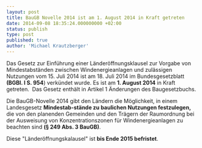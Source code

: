 ```yaml
---
layout: post
title: BauGB Novelle 2014 ist am 1. August 2014 in Kraft getreten
date: 2014-09-08 18:35:24.000000000 +02:00
status: publish
type: post
published: true
author: 'Michael Krautzberger'
---
```

Das Gesetz zur Einführung einer Länderöffnungsklausel zur Vorgabe von Mindestabständen zwischen Windenergieanlagen und zulässigen Nutzungen vom 15\. Juli 2014 ist am 18\. Juli 2014 im Bundesgesetzblatt **(BGBl. I S. 954**) verkündet wurde. Es ist am **1\. August 2014** in Kraft getreten.  Das Gesetz enthält in Artikel 1 Änderungen des Baugesetzbuchs.

Die BauGB-Novelle 2014 gibt den Ländern die Möglichkeit, in einem Landesgesetz **Mindestab-stände zu baulichen Nutzungen festzulegen,** die von den planenden Gemeinden und den Trägern der Raumordnung bei der Ausweisung von Konzentrationszonen für Windenergieanlagen zu beachten sind **(§ 249 Abs. 3 BauGB)**.

Diese "Länderöffnungskalausel" ist **bis Ende 2015 befristet**.
